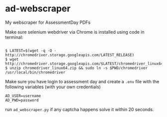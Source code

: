 # ad-webscraper
My webscraper for AssessmentDay PDFs

Make sure selenium webdriver via Chrome is installed using code in terminal:

```

$ LATEST=$(wget -q -O - http://chromedriver.storage.googleapis.com/LATEST_RELEASE)
$ wget http://chromedriver.storage.googleapis.com/$LATEST/chromedriver_linux64.zip
$ unzip chromedriver_linux64.zip && sudo ln -s $PWD/chromedriver /usr/local/bin/chromedriver

```

Make sure you have login to assessment day and create a ```.env``` file with the following variables (with your own credentials)

```
AD_USER=username
AD_PWD=password
```

run ```ad_webscraper.py``` if any captcha happens solve it within 20 seconds.
